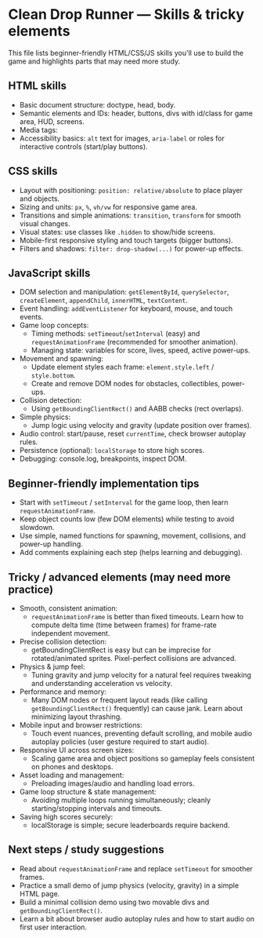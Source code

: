 # Clean Drop Runner — Skills & tricky elements

This file lists beginner-friendly HTML/CSS/JS skills you'll use to build the game and highlights parts that may need more study.

## HTML skills
- Basic document structure: doctype, head, body.
- Semantic elements and IDs: header, buttons, divs with id/class for game area, HUD, screens.
- Media tags: <audio> for music and sounds (know `loop`, `currentTime`, `play()`).
- Accessibility basics: `alt` text for images, `aria-label` or roles for interactive controls (start/play buttons).

## CSS skills
- Layout with positioning: `position: relative/absolute` to place player and objects.
- Sizing and units: `px`, `%`, `vh/vw` for responsive game area.
- Transitions and simple animations: `transition`, `transform` for smooth visual changes.
- Visual states: use classes like `.hidden` to show/hide screens.
- Mobile-first responsive styling and touch targets (bigger buttons).
- Filters and shadows: `filter: drop-shadow(...)` for power-up effects.

## JavaScript skills
- DOM selection and manipulation: `getElementById`, `querySelector`, `createElement`, `appendChild`, `innerHTML`, `textContent`.
- Event handling: `addEventListener` for keyboard, mouse, and touch events.
- Game loop concepts:
  - Timing methods: `setTimeout`/`setInterval` (easy) and `requestAnimationFrame` (recommended for smoother animation).
  - Managing state: variables for score, lives, speed, active power-ups.
- Movement and spawning:
  - Update element styles each frame: `element.style.left` / `style.bottom`.
  - Create and remove DOM nodes for obstacles, collectibles, power-ups.
- Collision detection:
  - Using `getBoundingClientRect()` and AABB checks (rect overlaps).
- Simple physics:
  - Jump logic using velocity and gravity (update position over frames).
- Audio control: start/pause, reset `currentTime`, check browser autoplay rules.
- Persistence (optional): `localStorage` to store high scores.
- Debugging: console.log, breakpoints, inspect DOM.

## Beginner-friendly implementation tips
- Start with `setTimeout` / `setInterval` for the game loop, then learn `requestAnimationFrame`.
- Keep object counts low (few DOM elements) while testing to avoid slowdown.
- Use simple, named functions for spawning, movement, collisions, and power-up handling.
- Add comments explaining each step (helps learning and debugging).

## Tricky / advanced elements (may need more practice)
- Smooth, consistent animation:
  - `requestAnimationFrame` is better than fixed timeouts. Learn how to compute delta time (time between frames) for frame-rate independent movement.
- Precise collision detection:
  - getBoundingClientRect is easy but can be imprecise for rotated/animated sprites. Pixel-perfect collisions are advanced.
- Physics & jump feel:
  - Tuning gravity and jump velocity for a natural feel requires tweaking and understanding acceleration vs velocity.
- Performance and memory:
  - Many DOM nodes or frequent layout reads (like calling `getBoundingClientRect()` frequently) can cause jank. Learn about minimizing layout thrashing.
- Mobile input and browser restrictions:
  - Touch event nuances, preventing default scrolling, and mobile audio autoplay policies (user gesture required to start audio).
- Responsive UI across screen sizes:
  - Scaling game area and object positions so gameplay feels consistent on phones and desktops.
- Asset loading and management:
  - Preloading images/audio and handling load errors.
- Game loop structure & state management:
  - Avoiding multiple loops running simultaneously; cleanly starting/stopping intervals and timeouts.
- Saving high scores securely:
  - localStorage is simple; secure leaderboards require backend.

## Next steps / study suggestions
- Read about `requestAnimationFrame` and replace `setTimeout` for smoother frames.
- Practice a small demo of jump physics (velocity, gravity) in a simple HTML page.
- Build a minimal collision demo using two movable divs and `getBoundingClientRect()`.
- Learn a bit about browser audio autoplay rules and how to start audio on first user interaction.

